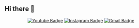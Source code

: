 ## Hi there 👋

<!--
**designng11/designng11** is a ✨ _special_ ✨ repository because its `README.md` (this file) appears on your GitHub profile.

Here are some ideas to get you started:

- 🔭 I’m currently working on ...
- 🌱 I’m currently learning ...
- 👯 I’m looking to collaborate on ...
- 🤔 I’m looking for help with ...
- 💬 Ask me about ...
- 📫 How to reach me: ...
- 😄 Pronouns: ...
- ⚡ Fun fact: ...
-->


<div align=center>

[![Youtube Badge](https://img.shields.io/badge/YOUTUBE-ff0000?style=flat-square&logo=youtube&link=https://youtube.com/@naguk?si=qGYPi1-ricqxTVql)](https://youtube.com/@naguk?si=qGYPi1-ricqxTVql) [![Instagram Badge](https://img.shields.io/badge/INSTAGRAM-%23E4405F?style=flat-square&logo=instagram&logoColor=white&link=https://www.instagram.com/namgyueye/)](https://www.instagram.com/namgyueye/) [![Gmail Badge](https://img.shields.io/badge/GMAIL-%23EA4335?style=flat-square&logo=gmail&logoColor=white&link=mailto:designng11%40gmail.com)](mailto:designng11@gmail.com)

<div>
